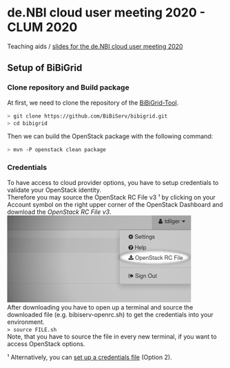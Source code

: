 # de.NBI cloud user meeting 2020 - CLUM 2020
Teaching aids / [slides for the de.NBI cloud user meeting 2020]()  

## Setup of BiBiGrid
### Clone repository and Build package
At first, we need to clone the repository of the [BiBiGrid-Tool](https://github.com/BiBiServ/bibigrid/).
~~~BASH
> git clone https://github.com/BiBiServ/bibigrid.git
> cd bibigrid
~~~
Then we can build the OpenStack package with the following command:

~~~BASH
> mvn -P openstack clean package
~~~
### Credentials
To have access to cloud provider options, you have to setup credentials to validate your OpenStack identity.  
Therefore you may source the OpenStack RC File v3 ¹ by clicking on your Account symbol on the right upper corner of the OpenStack Dashboard and download the *OpenStack RC File v3*.  
![Pop-Up Menü oben rechts](/popup_rc-file.png)  
After downloading you have to open up a terminal and source the downloaded file (e.g. bibiserv-openrc.sh) to get the credentials into your environment.  
`> source FILE.sh`  
Note, that you have to source the file in every new terminal, if you want to access OpenStack options.  

¹ Alternatively, you can [set up a credentials file](https://github.com/BiBiServ/bibigrid/blob/master/bibigrid-openstack/docs/Credentials_Setup.md) (Option 2).
